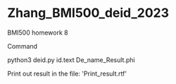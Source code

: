 # Zhang_BMI500_deid_2023
BMI500 homework 8

Command

python3 deid.py id.text De_name_Result.phi

Print out result in the file: 'Print_result.rtf'
